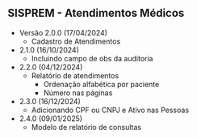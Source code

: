 ## SISPREM - Atendimentos Médicos

- Versão 2.0.0 (17/04/2024)
    - Cadastro de Atendimentos
- 2.1.0 (16/10/2024)
    - Incluindo campo de obs da auditoria
- 2.2.0 (04/12/2024)
    - Relatório de atendimentos
        - Ordenação alfabética por paciente
        - Número nas páginas
- 2.3.0 (16/12/2024)
    - Adicionando CPF ou CNPJ e Ativo nas Pessoas
- 2.4.0 (09/01/2025)
    - Modelo de relatório de consultas
    